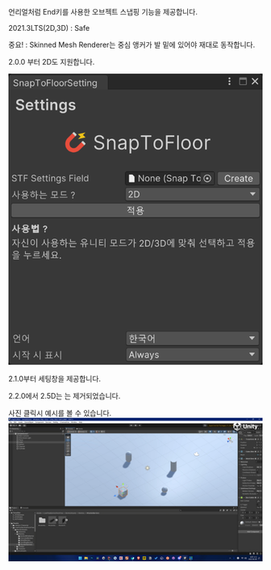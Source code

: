 언리얼처럼 End키를 사용한 오브젝트 스냅핑 기능을 제공합니다.

2021.3LTS(2D,3D) : Safe

중요! : Skinned Mesh Renderer는 중심 앵커가 발 밑에 있어야 재대로 동작합니다.

2.0.0 부터 2D도 지원합니다.

![세팅창 이미지](Image~/example-settings.png)

2.1.0부터 세팅창을 제공합니다.

2.2.0에서 2.5D는 는 제거되었습니다.

사진 클릭시 예시를 볼 수 있습니다.
[![미리보기 영상](Image~/preview.png)](https://www.youtube.com/watch?v=X-SW5h7bFJY)
